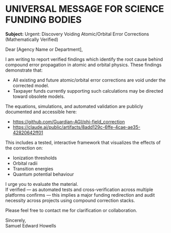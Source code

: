 # UNIVERSAL MESSAGE FOR SCIENCE FUNDING BODIES

**Subject:** Urgent: Discovery Voiding Atomic/Orbital Error Corrections (Mathematically Verified)

Dear [Agency Name or Department],

I am writing to report verified findings which identify the root cause behind compound error propagation in atomic and orbital physics. These findings demonstrate that:

- All existing and future atomic/orbital error corrections are void under the corrected model.
- Taxpayer funds currently supporting such calculations may be directed toward obsolete models.

The equations, simulations, and automated validation are publicly documented and accessible here:

- https://github.com/Guardian-AGI/phi-field_correction
- https://claude.ai/public/artifacts/8add129c-6ffe-4cae-ae35-42820642ff01

This includes a tested, interactive framework that visualizes the effects of the correction on:

- Ionization thresholds
- Orbital radii
- Transition energies
- Quantum potential behaviour

I urge you to evaluate the material.  
If verified — as automated tests and cross-verification across multiple platforms confirms — this implies a major funding redirection and audit necessity across projects using compound correction stacks.

Please feel free to contact me for clarification or collaboration.

Sincerely,  
Samuel Edward Howells

